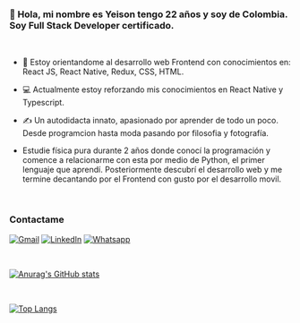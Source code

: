### 👋 Hola, mi nombre es Yeison tengo 22 años y soy de Colombia. Soy Full Stack Developer certificado.

<br>

- 🎨 Estoy orientandome al desarrollo web Frontend con conocimientos en: React JS, React Native, Redux, CSS, HTML.

- 💻 Actualmente estoy reforzando mis conocimientos en React Native y Typescript.

- ✍️ Un autodidacta innato, apasionado por aprender de todo un poco. Desde programcion hasta moda pasando por filosofia y fotografía.

- Estudie física pura durante 2 años donde conocí la programación y comence a relacionarme con esta por medio de Python, el primer lenguaje que aprendí. Posteriormente descubrí el desarrollo web y me termine decantando por el Frontend con gusto por el desarrollo movil.

<br>

### Contactame

<a href="mailto:yeisonvillegas07@gmail.com"><img img src="https://img.shields.io/badge/gmail-%23EA4335.svg?style=plastic&logo=gmail&logoColor=white" alt="Gmail"/></a>
<a href="https://www.linkedin.com/in/yeisonvillegas/"><img src="https://img.shields.io/badge/linkedin-%230A66C2.svg?style=plastic&logo=linkedin&logoColor=white" alt="LinkedIn"/></a>
<a href="https://wa.link/pfzds1"><img src="https://img.shields.io/badge/whatsapp-%2325D366.svg?style=plastic&logo=whatsapp&logoColor=white" alt="Whatsapp"/></a>

<br>

[![Anurag's GitHub stats](https://github-readme-stats.vercel.app/api?username=soyeison&show_icons=true&theme=dark)](https://github.com/anuraghazra/github-readme-stats) 

<br>

[![Top Langs](https://github-readme-stats.vercel.app/api/top-langs/?username=soyeison&layout=compact)](https://github.com/anuraghazra/github-readme-stats)





<!--
**soyeison/soyeison** is a ✨ _special_ ✨ repository because its `README.md` (this file) appears on your GitHub profile.

Here are some ideas to get you started:

- 🔭 I’m currently working on ...
- 🌱 I’m currently learning ...
- 👯 I’m looking to collaborate on ...
- 🤔 I’m looking for help with ...
- 💬 Ask me about ...
- 📫 How to reach me: ...
- 😄 Pronouns: ...
- ⚡ Fun fact: ...
-->

